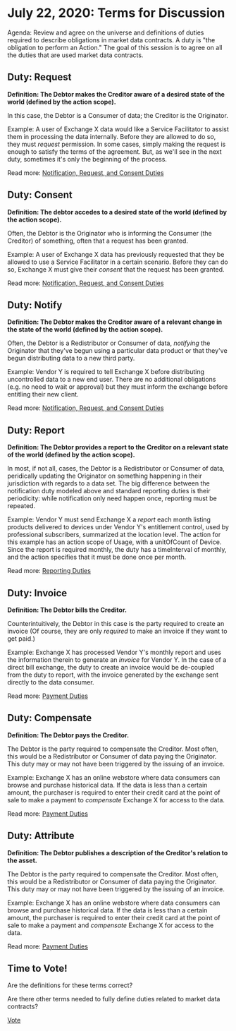 # July 22, 2020: Terms for Discussion

Agenda: Review and agree on the universe  and definitions of duties required to describe obligations in market data contracts. A duty is "the obligation to perform an Action." The goal of this session is to agree on all the duties that are used market data contracts.

## Duty: Request

**Definition: The Debtor makes the Creditor aware of a desired state of the world (defined by the action scope).**

In this case, the Debtor is a Consumer of data; the Creditor is the Originator.

Example: A user of Exchange X data would like a Service Facilitator to assist them in processing the data internally. Before they are allowed to do so, they must *request* permission. In some cases, simply making the request is enough to satisfy the terms of the agreement. But, as we'll see in the next duty, sometimes it's only the beginning of the process.

Read more: [Notification, Request, and Consent Duties](https://github.com/w3c/market-data-odrl-profile/issues/6)

## Duty: Consent

**Definition: The debtor accedes to a desired state of the world (defined by the action scope).**

Often, the Debtor is the Originator who is informing the Consumer (the Creditor) of something, often that a request has been granted.

Example: A user of Exchange X data has previously requested that they be allowed to use a Service Facilitator in a certain scenario. Before they can do so, Exchange X must give their *consent*  that the request has been granted.

Read more: [Notification, Request, and Consent Duties](https://github.com/w3c/market-data-odrl-profile/issues/6)

## Duty: Notify

**Definition: The Debtor makes the Creditor aware of a relevant change in the state of the world (defined by the action scope).**

Often, the Debtor is a Redistributor or Consumer of data, *notifying* the Originator that they've begun using a particular data product or that they've begun distributing data to a new third party.

Example: Vendor Y is required to tell Exchange X before distributing uncontrolled data to a new end user. There are no additional obligations (e.g. no need to wait or approval) but they must inform the exchange before entitling their new client.

Read more: [Notification, Request, and Consent Duties](https://github.com/w3c/market-data-odrl-profile/issues/6)

## Duty: Report

**Definition: The Debtor provides a report to the Creditor on a relevant state of the world (defined by the action scope).**

In most, if not all, cases, the Debtor is a Redistributor or Consumer of data, peridically updating the Originator on something happening in their jurisdiction with regards to a data set. The big difference between the notification duty modeled above and standard reporting duties is their periodicity: while notification only need happen once, reporting must be repeated.

Example: Vendor Y must send Exchange X a *report* each month listing products delivered to devices under Vendor Y's entitlement control, used by professional subscribers, summarized at the location level. The action for this example has an action scope of Usage, with a unitOfCount of Device. Since the report is required monthly, the duty has a timeInterval of monthly, and the action specifies that it must be done once per month.

Read more: [Reporting Duties](https://github.com/w3c/market-data-odrl-profile/issues/7)

## Duty: Invoice

**Definition: The Debtor bills the Creditor.**

Counterintuitively, the Debtor in this case is the party required to create an invoice (Of course, they are only *required* to make an invoice if they want to get paid.)

Example: Exchange X has processed Vendor Y's monthly report and uses the information therein to generate an *invoice* for Vendor Y. In the case of a direct bill exchange, the duty to create an invoice would be de-coupled from the duty to report, with the invoice generated by the exchange sent directly to the data consumer.

Read more: [Payment Duties](https://github.com/w3c/market-data-odrl-profile/issues/8)

## Duty: Compensate

**Definition: The Debtor pays the Creditor.**

The Debtor is the party required to compensate the Creditor. Most often, this would be a Redistributor or Consumer of data paying the Originator. This duty may or may not have been triggered by the issuing of an invoice.

Example: Exchange X has an online webstore where data consumers can browse and purchase historical data. If the data is less than a certain amount, the purchaser is required to enter their credit card at the point of sale to make a payment to *compensate* Exchange X for access to the data.

Read more: [Payment Duties](https://github.com/w3c/market-data-odrl-profile/issues/8)

## Duty: Attribute

**Definition: The Debtor publishes a description of the Creditor's relation to the asset.**

The Debtor is the party required to compensate the Creditor. Most often, this would be a Redistributor or Consumer of data paying the Originator. This duty may or may not have been triggered by the issuing of an invoice.

Example: Exchange X has an online webstore where data consumers can browse and purchase historical data. If the data is less than a certain amount, the purchaser is required to enter their credit card at the point of sale to make a payment and *compensate* Exchange X for access to the data.

Read more: [Payment Duties](https://github.com/w3c/market-data-odrl-profile/issues/8)

## Time to Vote!

Are the definitions for these terms correct?

Are there other terms needed to fully define duties related to market data contracts?

[Vote](https://w3c.github.io/market-data-odrl-profile/Vote)